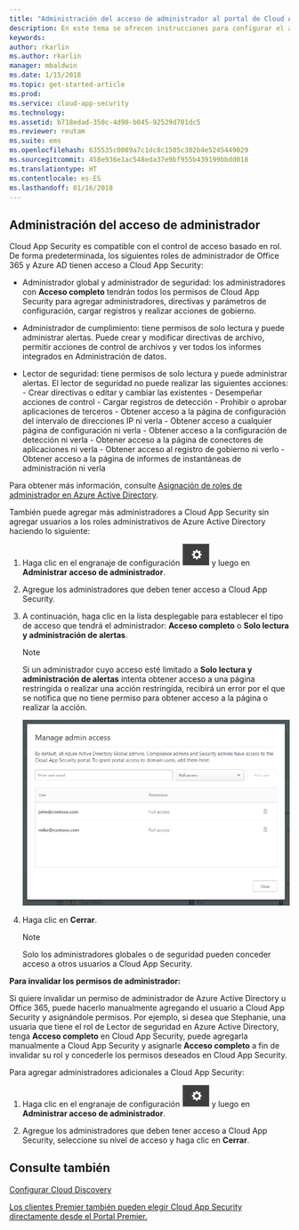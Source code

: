 ```yaml
---
title: "Administración del acceso de administrador al portal de Cloud App Security | Microsoft Docs"
description: En este tema se ofrecen instrucciones para configurar el acceso al portal de Cloud App Security para sus administradores.
keywords: 
author: rkarlin
ms.author: rkarlin
manager: mbaldwin
ms.date: 1/15/2018
ms.topic: get-started-article
ms.prod: 
ms.service: cloud-app-security
ms.technology: 
ms.assetid: b718edad-350c-4d90-b045-92529d701dc5
ms.reviewer: reutam
ms.suite: ems
ms.openlocfilehash: 635535c0089a7c1dc8c1505c302b4e5245449029
ms.sourcegitcommit: 458e936e1ac548eda37e9bf955b439199bbdd018
ms.translationtype: HT
ms.contentlocale: es-ES
ms.lasthandoff: 01/16/2018
---
```

## <a name="managing-admin-access"></a>Administración del acceso de administrador

Cloud App Security es compatible con el control de acceso basado en rol. De forma predeterminada, los siguientes roles de administrador de Office 365 y Azure AD tienen acceso a Cloud App Security:

- Administrador global y administrador de seguridad: los administradores con **Acceso completo** tendrán todos los permisos de Cloud App Security para agregar administradores, directivas y parámetros de configuración, cargar registros y realizar acciones de gobierno.

- Administrador de cumplimiento: tiene permisos de solo lectura y puede administrar alertas. Puede crear y modificar directivas de archivo, permitir acciones de control de archivos y ver todos los informes integrados en Administración de datos. 

- Lector de seguridad: tiene permisos de solo lectura y puede administrar alertas. El lector de seguridad no puede realizar las siguientes acciones:
      - Crear directivas o editar y cambiar las existentes 
      - Desempeñar acciones de control 
      - Cargar registros de detección
      - Prohibir o aprobar aplicaciones de terceros
      - Obtener acceso a la página de configuración del intervalo de direcciones IP ni verla
      - Obtener acceso a cualquier página de configuración ni verla 
      - Obtener acceso a la configuración de detección ni verla 
      - Obtener acceso a la página de conectores de aplicaciones ni verla
      - Obtener acceso al registro de gobierno ni verlo 
      - Obtener acceso a la página de informes de instantáneas de administración ni verla 

Para obtener más información, consulte [Asignación de roles de administrador en Azure Active Directory](https://docs.microsoft.com/en-us/azure/active-directory/active-directory-assign-admin-roles).

También puede agregar más administradores a Cloud App Security sin agregar usuarios a los roles administrativos de Azure Active Directory haciendo lo siguiente:

1. Haga clic en el engranaje de configuración ![icono de configuración](./media/settings-icon.png "icono de configuración") y luego en **Administrar acceso de administrador**. 

2. Agregue los administradores que deben tener acceso a Cloud App Security.
  
      
3. A continuación, haga clic en la lista desplegable para establecer el tipo de acceso que tendrá el administrador: **Acceso completo** o **Solo lectura y administración de alertas**.

     >[!NOTE]
      >Si un administrador cuyo acceso esté limitado a **Solo lectura y administración de alertas** intenta obtener acceso a una página restringida o realizar una acción restringida, recibirá un error por el que se notifica que no tiene permiso para obtener acceso a la página o realizar la acción.

   ![administrar el acceso de administrador](./media/manage-admin-access.png "administrar el acceso de administrador")  

4. Haga clic en **Cerrar**.  

   >[!NOTE]
    >Solo los administradores globales o de seguridad pueden conceder acceso a otros usuarios a Cloud App Security.
  
**Para invalidar los permisos de administrador:**

Si quiere invalidar un permiso de administrador de Azure Active Directory u Office 365, puede hacerlo manualmente agregando el usuario a Cloud App Security y asignándole permisos.
Por ejemplo, si desea que Stephanie, una usuaria que tiene el rol de Lector de seguridad en Azure Active Directory, tenga **Acceso completo** en Cloud App Security, puede agregarla manualmente a Cloud App Security y asignarle **Acceso completo** a fin de invalidar su rol y concederle los permisos deseados en Cloud App Security. 


Para agregar administradores adicionales a Cloud App Security:
1. Haga clic en el engranaje de configuración ![icono de configuración](./media/settings-icon.png "icono de configuración") y luego en **Administrar acceso de administrador**. 

2. Agregue los administradores que deben tener acceso a Cloud App Security, seleccione su nivel de acceso y haga clic en **Cerrar**.



## <a name="see-also"></a>Consulte también  
[Configurar Cloud Discovery](set-up-cloud-discovery.md)   

[Los clientes Premier también pueden elegir Cloud App Security directamente desde el Portal Premier.](https://premier.microsoft.com/)  
  
  